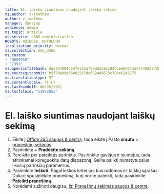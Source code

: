```yaml
---
title: El. laiško siuntimas naudojant laiškų sekimą
ms.author: v-jmathew
author: v-jmathew
manager: dansimp
audience: Admin
ms.topic: article
ms.service: o365-administration
ROBOTS: NOINDEX, NOFOLLOW
localization_priority: Normal
ms.collection: Adm_O365
ms.custom:
- "9000760"
- "7391"
ms.openlocfilehash: deaa54004554f65a1af9addab86c84bcee8c044a57448d577299c452ce5cf1a1
ms.sourcegitcommit: b5f7da89a650d2915dc652449623c78be6247175
ms.translationtype: MT
ms.contentlocale: lt-LT
ms.lasthandoff: 08/05/2021
ms.locfileid: "53978853"
---
```

# <a name="submit-an-email-message-using-message-trace"></a>El. laiško siuntimas naudojant laiškų sekimą

1. Eikite į [Office 365 saugos & centrą](https://go.microsoft.com/fwlink/p/?linkid=2077143), tada eikite į Pašto **srauto**  >  [pranešimų sekimas](https://go.microsoft.com/fwlink/?linkid=2101048).
2. Pasirinkite **+ Pradėkite sekimą**.
3. Pereikite per pateiktas parinktis. Pasirinkite gavėjus ir siuntėjus, tada atitinkamai koreguokite datų diapazoną. Galite palikti numatytuosius likusių parinkčių parametrus.
4. Pasirinkite **Ieškoti**. Pagal ieškos kriterijus bus rodomas el. laiškų sąrašas. Dukart spustelėkite pranešimą, kurį norite pateikti, tada pasirinkite **Pateikti pranešimą**.
5. Norėdami sužinoti daugiau, [žr. Pranešimų sekimas saugos & centre](https://go.microsoft.com/fwlink/?linkid=2101557).
